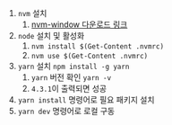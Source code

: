 1. `nvm` 설치
	1. [nvm-window 다운로드 링크](https://github.com/coreybutler/nvm-windows/releases/tag/1.1.12)
2. `node` 설치 및 활성화
	1. `nvm install $(Get-Content .nvmrc)`
	2. `nvm use $(Get-Content .nvmrc)`
3. `yarn` 설치 `npm install -g yarn`
	1. `yarn` 버전 확인 `yarn -v`
	2. `4.3.1`이 출력되면 성공
4. `yarn install` 명령어로 필요 패키지 설치
5. `yarn dev` 명령어로 로컬 구동